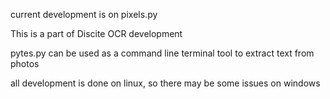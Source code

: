 current development is on pixels.py

This is a part of Discite  OCR development

pytes.py can be used as a command line terminal tool to extract text from photos

all development is done on linux, so there may be some issues on windows
